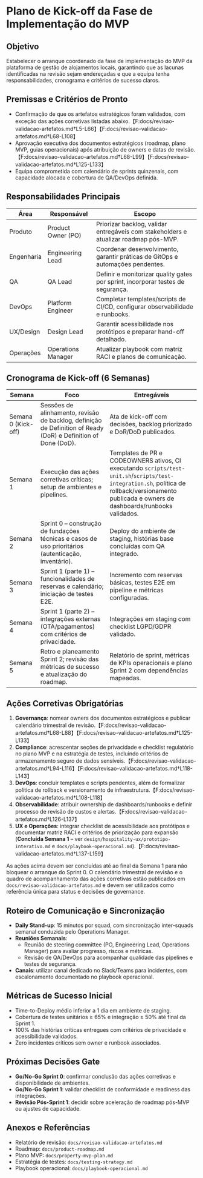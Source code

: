 # Plano de Kick-off da Fase de Implementação do MVP

## Objetivo
Estabelecer o arranque coordenado da fase de implementação do MVP da plataforma de gestão de alojamentos locais, garantindo que as lacunas identificadas na revisão sejam endereçadas e que a equipa tenha responsabilidades, cronograma e critérios de sucesso claros.

## Premissas e Critérios de Pronto
- Confirmação de que os artefatos estratégicos foram validados, com exceção das ações corretivas listadas abaixo.【F:docs/revisao-validacao-artefatos.md†L5-L66】【F:docs/revisao-validacao-artefatos.md†L68-L108】
- Aprovação executiva dos documentos estratégicos (roadmap, plano MVP, guias operacionais) após atribuição de owners e datas de revisão.【F:docs/revisao-validacao-artefatos.md†L68-L99】【F:docs/revisao-validacao-artefatos.md†L125-L133】
- Equipa comprometida com calendário de sprints quinzenais, com capacidade alocada e cobertura de QA/DevOps definida.

## Responsabilidades Principais
| Área | Responsável | Escopo |
| --- | --- | --- |
| Produto | Product Owner (PO) | Priorizar backlog, validar entregáveis com stakeholders e atualizar roadmap pós-MVP. |
| Engenharia | Engineering Lead | Coordenar desenvolvimento, garantir práticas de GitOps e automações pendentes. |
| QA | QA Lead | Definir e monitorizar quality gates por sprint, incorporar testes de segurança. |
| DevOps | Platform Engineer | Completar templates/scripts de CI/CD, configurar observabilidade e runbooks. |
| UX/Design | Design Lead | Garantir acessibilidade nos protótipos e preparar hand-off detalhado. |
| Operações | Operations Manager | Atualizar playbook com matriz RACI e planos de comunicação. |

## Cronograma de Kick-off (6 Semanas)
| Semana | Foco | Entregáveis |
| --- | --- | --- |
| Semana 0 (Kick-off) | Sessões de alinhamento, revisão de backlog, definição de Definition of Ready (DoR) e Definition of Done (DoD). | Ata de kick-off com decisões, backlog priorizado e DoR/DoD publicados. |
| Semana 1 | Execução das ações corretivas críticas; setup de ambientes e pipelines. | Templates de PR e CODEOWNERS ativos, CI executando `scripts/test-unit.sh`/`scripts/test-integration.sh`, política de rollback/versionamento publicada e owners de dashboards/runbooks validados. |
| Semana 2 | Sprint 0 – construção de fundações técnicas e casos de uso prioritários (autenticação, inventário). | Deploy do ambiente de staging, histórias base concluídas com QA integrado. |
| Semana 3 | Sprint 1 (parte 1) – funcionalidades de reservas e calendário; iniciação de testes E2E. | Incremento com reservas básicas, testes E2E em pipeline e métricas configuradas. |
| Semana 4 | Sprint 1 (parte 2) – integrações externas (OTA/pagamentos) com critérios de privacidade. | Integrações em staging com checklist LGPD/GDPR validado. |
| Semana 5 | Retro e planeamento Sprint 2; revisão das métricas de sucesso e atualização do roadmap. | Relatório de sprint, métricas de KPIs operacionais e plano Sprint 2 com dependências mapeadas. |

## Ações Corretivas Obrigatórias
1. **Governança**: nomear owners dos documentos estratégicos e publicar calendário trimestral de revisão.【F:docs/revisao-validacao-artefatos.md†L68-L88】【F:docs/revisao-validacao-artefatos.md†L125-L133】
2. **Compliance**: acrescentar seções de privacidade e checklist regulatório no plano MVP e na estratégia de testes, incluindo critérios de armazenamento seguro de dados sensíveis.【F:docs/revisao-validacao-artefatos.md†L94-L116】【F:docs/revisao-validacao-artefatos.md†L118-L143】
3. **DevOps**: concluir templates e scripts pendentes, além de formalizar política de rollback e versionamento de infraestrutura.【F:docs/revisao-validacao-artefatos.md†L108-L118】
4. **Observabilidade**: atribuir ownership de dashboards/runbooks e definir processo de revisão de custos e alertas.【F:docs/revisao-validacao-artefatos.md†L126-L137】
5. **UX e Operações**: integrar checklist de acessibilidade aos protótipos e documentar matriz RACI e critérios de priorização para expansão (**Concluída Semana 1** – ver `design/hospitality-ux/prototipo-interativo.md` e `docs/playbook-operacional.md`).【F:docs/revisao-validacao-artefatos.md†L137-L159】

As ações acima devem ser concluídas até ao final da Semana 1 para não bloquear o arranque do Sprint 0. O calendário trimestral de revisão e o quadro de acompanhamento das ações corretivas estão publicados em `docs/revisao-validacao-artefatos.md` e devem ser utilizados como referência única para status e decisões de governance.

## Roteiro de Comunicação e Sincronização
- **Daily Stand-up**: 15 minutos por squad, com sincronização inter-squads semanal conduzida pelo Operations Manager.
- **Reuniões Semanais**:
  - Reunião de steering committee (PO, Engineering Lead, Operations Manager) para avaliar progresso, riscos e métricas.
  - Revisão de QA/DevOps para acompanhar qualidade das pipelines e testes de segurança.
- **Canais**: utilizar canal dedicado no Slack/Teams para incidentes, com escalonamento documentado no playbook operacional.

## Métricas de Sucesso Inicial
- Time-to-Deploy médio inferior a 1 dia em ambiente de staging.
- Cobertura de testes unitários ≥ 65% e integração ≥ 50% até final da Sprint 1.
- 100% das histórias críticas entregues com critérios de privacidade e acessibilidade validados.
- Zero incidentes críticos sem owner e runbook associados.

## Próximas Decisões Gate
- **Go/No-Go Sprint 0**: confirmar conclusão das ações corretivas e disponibilidade de ambientes.
- **Go/No-Go Sprint 1**: validar checklist de conformidade e readiness das integrações.
- **Revisão Pós-Sprint 1**: decidir sobre aceleração de roadmap pós-MVP ou ajustes de capacidade.

## Anexos e Referências
- Relatório de revisão: `docs/revisao-validacao-artefatos.md`
- Roadmap: `docs/product-roadmap.md`
- Plano MVP: `docs/property-mvp-plan.md`
- Estratégia de testes: `docs/testing-strategy.md`
- Playbook operacional: `docs/playbook-operacional.md`
